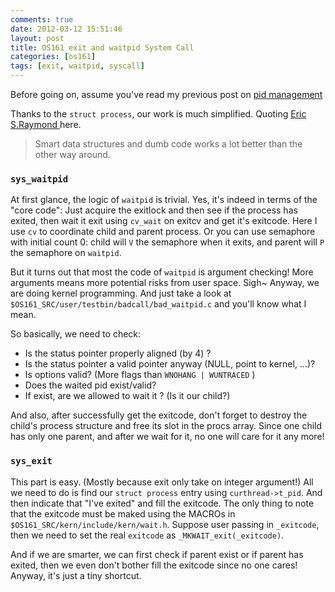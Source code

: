 ```yaml
---
comments: true
date: 2012-03-12 15:51:46
layout: post
title: OS161 exit and waitpid System Call
categories: [os161]
tags: [exit, waitpid, syscall]
---
```


Before going on, assume you've read my previous post on [pid management][pid_post]

Thanks to the `struct process`, our work is much simplified. Quoting [Eric S.Raymond ][eric_quote] 
here.


> Smart data structures and dumb code works a lot better than the other way
around.

[pid_post]: /2012/03/12/os161-pid-management
[eric_quote]: http://en.wikipedia.org/wiki/Eric_S._Raymond


<!-- more -->

### `sys_waitpid`


At first glance, the logic of `waitpid` is trivial. Yes, it's indeed in
terms of the "core code": Just acquire the exitlock and then see if the
process has exited, then wait it exit using `cv_wait` on exitcv and get
it's exitcode. Here I use `cv` to coordinate child and parent process. Or you can
use semaphore with initial count 0: child will `V` the semaphore when it exits,
and parent will `P` the semaphore on `waitpid`.

But it turns out that most the code of `waitpid` is argument
checking! More arguments means more potential risks from user space.
Sigh~ Anyway, we are doing kernel programming. And just take a look at
`$OS161_SRC/user/testbin/badcall/bad_waitpid.c` and you'll know what I mean.

So basically, we need to check:

- Is the status pointer properly aligned (by 4) ?
- Is the status pointer a valid pointer anyway (NULL, point to kernel, ...)?
- Is options valid? (More flags than `WNOHANG | WUNTRACED` )
- Does the waited pid exist/valid?
- If exist, are we allowed to wait it ? (Is it our child?)

And also, after successfully get the exitcode, don't forget to destroy the
child's process structure and free its slot in the procs array. Since one child
has only one parent, and after we wait for it, no one will care for it any
more!


### `sys_exit`

This part is easy. (Mostly because exit only take on integer argument!) All
we need to do is find our `struct process` entry using `curthread->t_pid`.
And then indicate that "I've exited" and fill the exitcode. The only
thing to note that the exitcode must be maked using the MACROs in
`$OS161_SRC/kern/include/kern/wait.h`. Suppose user passing in `_exitcode`, then we need
to set the real `exitcode` as `_MKWAIT_exit(_exitcode)`.

And if we are smarter, we can first check if parent exist or if parent has
exited, then we even don't bother fill the exitcode since no one cares! Anyway,
it's just a tiny shortcut.
